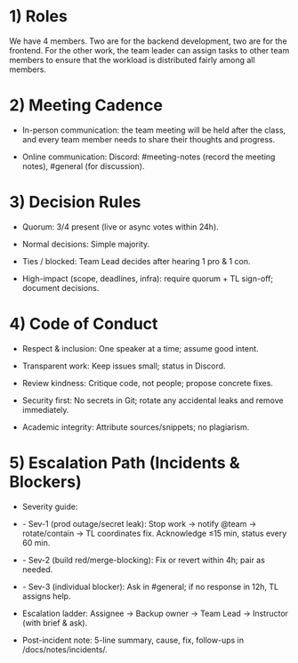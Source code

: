 # 1) Roles

We have 4 members. Two are for the backend development, two are for the
frontend. For the other work, the team leader can assign tasks to other
team members to ensure that the workload is distributed fairly among all
members.

# 2) Meeting Cadence

-   In-person communication: the team meeting will be held after the
    class, and every team member needs to share their thoughts and
    progress.

-   Online communication: Discord: #meeting-notes (record the meeting
    notes), #general (for discussion).

# 3) Decision Rules

-   Quorum: 3/4 present (live or async votes within 24h).

-   Normal decisions: Simple majority.

-   Ties / blocked: Team Lead decides after hearing 1 pro & 1 con.

-   High-impact (scope, deadlines, infra): require quorum + TL sign-off;
    document decisions.

# 4) Code of Conduct

-   Respect & inclusion: One speaker at a time; assume good intent.

-   Transparent work: Keep issues small; status in Discord.

-   Review kindness: Critique code, not people; propose concrete fixes.

-   Security first: No secrets in Git; rotate any accidental leaks and
    remove immediately.

-   Academic integrity: Attribute sources/snippets; no plagiarism.

# 5) Escalation Path (Incidents & Blockers)

-   Severity guide:

-   \- Sev-1 (prod outage/secret leak): Stop work → notify \@team →
    rotate/contain → TL coordinates fix. Acknowledge ≤15 min, status
    every 60 min.

-   \- Sev-2 (build red/merge-blocking): Fix or revert within 4h; pair
    as needed.

-   \- Sev-3 (individual blocker): Ask in #general; if no response in 12h,
    TL assigns help.

-   Escalation ladder: Assignee → Backup owner → Team Lead → Instructor
    (with brief & ask).

-   Post-incident note: 5-line summary, cause, fix, follow-ups in
    /docs/notes/incidents/.
